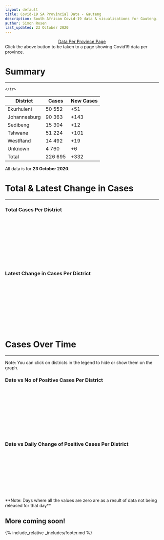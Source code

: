 ```yaml
---
layout: default
title: Covid-19 SA Provincial Data - Gauteng
description: South African Covid-19 data & visualisations for Gauteng. <br>Contains data for confirmed cases, tests, recoveries, deaths & active cases.
author: Simon Rosen
last_updated: 23 October 2020
---
```

<center><a href="/provinces" class="btn alt_btn_col">Data Per Province Page</a></center> 
Click the above button to be taken to a page showing Covid19 data per province. 

# Summary
___

<table>
<thead>
	<tr class="header">
		<th>District</th>
		<th>Cases</th>
		<th>New Cases</th>

	</tr>
</thead>
<tbody>
	<tr>
		<td class="index" markdown="span">Ekurhuleni</td>
		<td  markdown="span">50 552</td>
		<td  markdown="span">+51</td>
	</tr>
	<tr>
		<td class="index" markdown="span">Johannesburg</td>
		<td  markdown="span">90 363</td>
		<td  markdown="span">+143</td>
	</tr>
	<tr>
		<td class="index" markdown="span">Sedibeng</td>
		<td  markdown="span">15 304</td>
		<td  markdown="span">+12</td>
	</tr>
	<tr>
		<td class="index" markdown="span">Tshwane</td>
		<td  markdown="span">51 224</td>
		<td  markdown="span">+101</td>
	</tr>
	<tr>
		<td class="index" markdown="span">WestRand</td>
		<td  markdown="span">14 492</td>
		<td  markdown="span">+19</td>
	</tr>
	<tr>
		<td class="index" markdown="span">Unknown</td>
		<td  markdown="span">4 760</td>
		<td  markdown="span">+6</td>
	</tr>
	<tr>
		<td class="index total" markdown="span">Total</td>
		<td class="total" markdown="span">226 695</td>
		<td class="total" markdown="span">+332</td>
	</tr>
</tbody>
</table>

All data is for **23 October 2020**.

# Total & Latest Change in Cases

___

### Total Cases Per District
<div class="iframeDiv" align="center">
    <iframe class="lazy pieChart" data-src="tot_cases_per_district_gp.html" scrolling="no" frameborder="0"></iframe>
</div>

### Latest Change in Cases Per District
<div class="iframeDiv" align="center">
    <iframe class="lazy pieChart" data-src="latest_change_cases_per_district_gp.html" scrolling="no" frameborder="0"></iframe>
</div>

# Cases Over Time

___
Note: You can click on districts in the legend to hide or show them on the graph.
### Date vs No of Positive Cases Per District
<div class="iframeDiv" align="center">
    <iframe class="lazy" data-src="date_vs_cases_per_district_gp.html" scrolling="no" frameborder="0"></iframe>
</div>

### Date vs Daily Change of Positive Cases Per District
<div class="iframeDiv" align="center">
    <iframe class="lazy" data-src="date_vs_daily_cases_per_district_gp.html" scrolling="no" frameborder="0"></iframe>
</div>
**Note: Days where all the values are zero are as a result of data not being released for that day**

## More coming soon!

{% include_relative _includes/footer.md %}